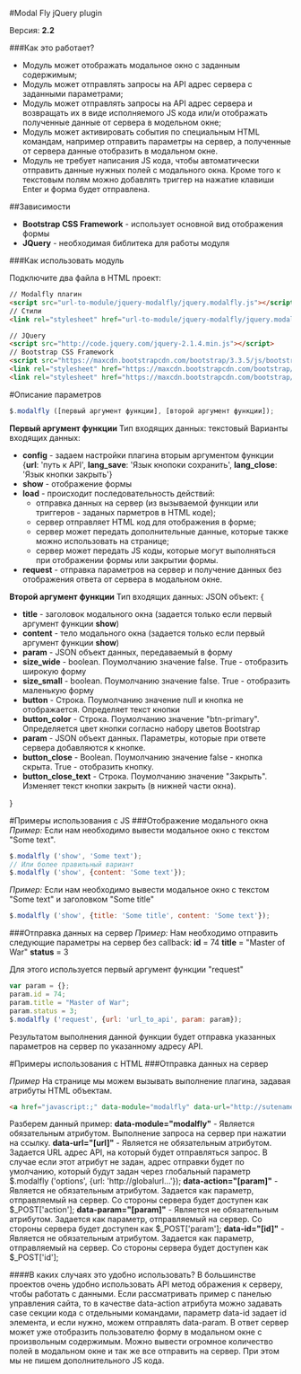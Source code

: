 #Modal Fly jQuery plugin

Версия: **2.2**

###Как это работает?
* Модуль может отображать модальное окно с заданным содержимым; 
* Модуль может отправлять запросы на API адрес сервера с заданными параметрами;
* Модуль может отправлять запросы на API адрес сервера и возвращать их в виде исполняемого JS кода или/и отображать полученные данные от сервера в модельном окне;
* Модуль может активировать события по специальным HTML командам, например отправить параметры на сервер, а полученные от сервера данные отобразить в модальном окне.
* Модуль не требует написания JS кода, чтобы автоматически отправить данные нужных полей с модального окна. Кроме того к текстовым полям можно добавлять триггер на нажатие клавиши Enter и форма будет отправлена.



##Зависимости
* **Bootstrap CSS Framework** - использует основной вид отображения формы
* **JQuery** - необходимая библитека для работы модуля



###Как использовать модуль

Подключите два файла в HTML проект:
```html
// Modalfly плагин
<script src="url-to-module/jquery-modalfly/jquery.modalfly.js"></script>
// Стили
<link rel="stylesheet" href="url-to-module/jquery-modalfly/jquery.modalfly.css">

// JQuery
<script src="http://code.jquery.com/jquery-2.1.4.min.js"></script>
// Bootstrap CSS Framework
<script src="https://maxcdn.bootstrapcdn.com/bootstrap/3.3.5/js/bootstrap.min.js"></script>
<link rel="stylesheet" href="https://maxcdn.bootstrapcdn.com/bootstrap/3.3.5/css/bootstrap.min.css">
<link rel="stylesheet" href="https://maxcdn.bootstrapcdn.com/bootstrap/3.3.5/css/bootstrap-theme.min.css">

```



#Описание параметров
```js
$.modalfly ([первый аргумент функции], [второй аргумент функции]);
```
**Первый аргумент функции**
Тип входящих данных: текстовый
Варианты входящих данных:

* **config** - задаем настройки плагина вторым аргументом функции {**url**: 'путь к API', **lang_save**: 'Язык кнопоки сохранить', **lang_close**: 'Язык кнопки закрыть'}
* **show** - отображение формы
* **load** - происходит последовательность действий:
	* отправка данных на сервер (из вызываемой функции или триггеров - заданых парметров в HTML коде);
	* сервер отправляет HTML код для отображения в форме;
	* сервер может передать дополнительные данные, которые также можно использовать на странице;
	* сервер может передать JS коды, которые могут выполняться при отображении формы или закрытии формы.
* **request** - отправка параметров на сервер и получение данных без отображения ответа от сервера в модальном окне.

**Второй аргумент функции**
Тип входящих данных: JSON объект:
{

* **title** - заголовок модального окна (задается только если первый аргумент функции **show**)
* **content** - тело модального окна (задается только если первый аргумент функции **show**)
* **param** - JSON объект данных, передаваемый в форму
* **size_wide** - boolean. Поумолчанию значение false. True - отобразить широкую форму
* **size_small** - boolean. Поумолчанию значение false. True - отобразить маленькую форму
* **button** - Строка. Поумолчанию значение null и кнопка не отображается. Определяет текст кнопки
* **button_color** - Строка. Поумолчанию значение "btn-primary". Определяется цвет кнопки согласно набору цветов Bootstrap
* **param** - JSON объект данных. Параметры, которые при ответе сервера добавляются к кнопке.
* **button_close** - Boolean. Поумолчанию значение false - кнопка скрыта. True - отобразить кнопку.
* **button_close_text** - Строка. Поумолчанию значение "Закрыть". Изменяет текст кнопки закрыть (в нижней части окна).

}


#Примеры использования с JS
###Отображение модального окна
*Пример:*
Если нам необходимо вывести модальное окно с текстом "Some text".
```js
$.modalfly ('show', 'Some text');
// Или более правильный вариант
$.modalfly ('show', {content: 'Some text'});
```


*Пример:*
Если нам необходимо вывести модальное окно с текстом "Some text" и заголовком "Some title"
```js
$.modalfly ('show', {title: 'Some title', content: 'Some text'});
```


###Отправка данных на сервер
*Пример:*
Нам необходимо отправить следующие параметры на сервер без callback:
**id** = 74
**title** = "Master of War"
**status** = 3

Для этого используется первый аргумент функции "request"

```js
var param = {};
param.id = 74;
param.title = "Master of War";
param.status = 3;
$.modalfly ('request', {url: 'url_to_api', param: param});
```
Результатом выполнения данной функции будет отправка указанных параметров на сервер по указанному адресу API.

#Примеры использования с HTML
###Отправка данных на сервер

*Пример*
На странице мы можем вызывать выполнение плагина, задавая атрибуты HTML объектам.

```html
<a href="javascript:;" data-module="modalfly" data-url="http://sutename.com/api.php" data-action="get_form" data-param="value" data-id="7">Отправить запрос на сервер</a>
```

Разберем данный пример:
**data-module="modalfly"** - Является обязательным атрибутом. Выполнение запроса на сервер при нажатии на ссылку.
**data-url="[url]"** - Является не обязательным атрибутом. Задается URL адрес API, на который будет отправляться запрос. В случае если этот атрибут не задан, адрес отправки будет по умолчанию, который будут задан через глобальный параметр $.modalfly ('options', {url: 'http://globalurl...'});
**data-action="[param]"** - Является не обязательным атрибутом. Задается как параметр, отправляемый на сервер. Со стороны сервера будет доступен как $_POST['action'];
**data-param="[param]"** - Является не обязательным атрибутом. Задается как параметр, отправляемый на сервер. Со стороны сервера будет доступен как $_POST['param'];
**data-id="[id]"** - Является не обязательным атрибутом. Задается как параметр, отправляемый на сервер. Со стороны сервера будет доступен как $_POST['id'];

####В каких случаях это удобно использовать?
В большинстве проектов очень удобно использовать API метод ображения к серверу, чтобы работать с данными. Если рассматривать пример с панелью управления сайта, то в качестве data-action атрибута можно задавать case секции кода с отдельными командами, параметр data-id задает id элемента, и если нужно, можем отправлять data-param. В ответ сервер может уже отобразить пользователю форму в модальном окне с произвольным содержимым. Можно вывести огромное количество полей в модальном окне и так же все отправить на сервер. При этом мы не пишем дополнительного JS кода. 